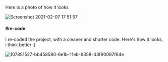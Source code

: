 Here is a photo of how it looks

![Screenshot 2021-02-07 17 51 57](https://user-images.githubusercontent.com/24686636/107150638-d160cb00-696f-11eb-81ef-9bd586c76962.png)

####  #re-code 
I re-coded the project, with a cleaner and shorter code. Here's how it looks, i think better :)

![107851527-bb458580-6e1b-11eb-9358-43f90097f64e](https://user-images.githubusercontent.com/24686636/107855849-f2289500-6e35-11eb-99c9-e2d126423cbd.png)
